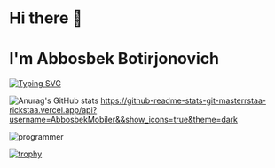 # Hi there 👋
# I'm Abbosbek Botirjonovich
[![Typing SVG](https://readme-typing-svg.demolab.com?font=Fira+Code&weight=500&size=24&pause=1000&color=7D85F7&center=true&vCenter=true&width=435&lines=I'm+Android+Developer+%F0%9F%A7%91%E2%80%8D%F0%9F%92%BB)](https://git.io/typing-svg)

![Anurag's GitHub stats](https://github-readme-stats.vercel.app/api?username=AbbosbekMobiler&show_icons=true&theme=radical)
https://github-readme-stats-git-masterrstaa-rickstaa.vercel.app/api?username=AbbosbekMobiler&&show_icons=true&theme=dark

![programmer](https://user-images.githubusercontent.com/102945540/196100970-bbb64e87-fb46-4b47-81dc-3a711ec05572.gif)

[![trophy](https://github-profile-trophy.vercel.app/?username=AbbosbekMobiler&theme=discord)](https://github.com/ryo-ma/github-profile-trophy)
